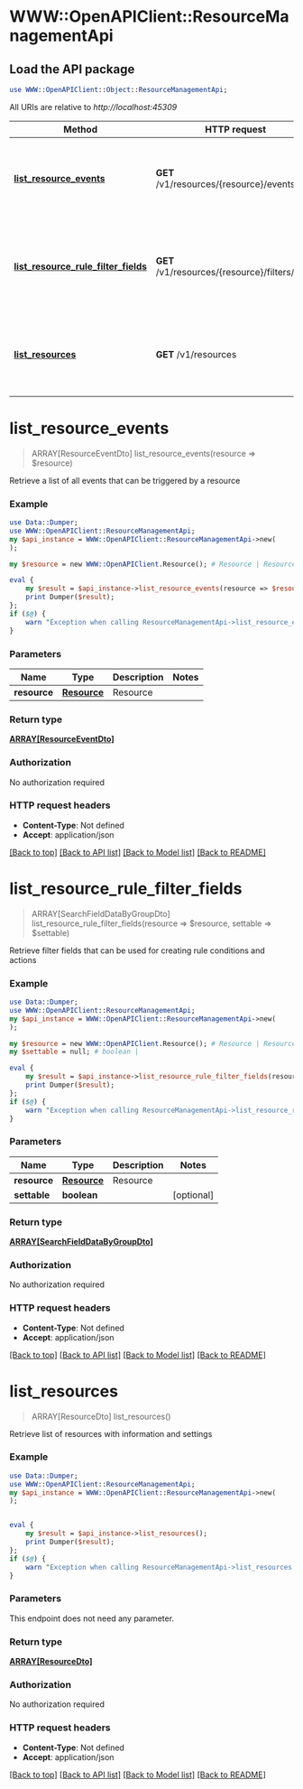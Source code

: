 # WWW::OpenAPIClient::ResourceManagementApi

## Load the API package
```perl
use WWW::OpenAPIClient::Object::ResourceManagementApi;
```

All URIs are relative to *http://localhost:45309*

Method | HTTP request | Description
------------- | ------------- | -------------
[**list_resource_events**](ResourceManagementApi.md#list_resource_events) | **GET** /v1/resources/{resource}/events | Retrieve a list of all events that can be triggered by a resource
[**list_resource_rule_filter_fields**](ResourceManagementApi.md#list_resource_rule_filter_fields) | **GET** /v1/resources/{resource}/filters/rules | Retrieve filter fields that can be used for creating rule conditions and actions
[**list_resources**](ResourceManagementApi.md#list_resources) | **GET** /v1/resources | Retrieve list of resources with information and settings


# **list_resource_events**
> ARRAY[ResourceEventDto] list_resource_events(resource => $resource)

Retrieve a list of all events that can be triggered by a resource

### Example
```perl
use Data::Dumper;
use WWW::OpenAPIClient::ResourceManagementApi;
my $api_instance = WWW::OpenAPIClient::ResourceManagementApi->new(
);

my $resource = new WWW::OpenAPIClient.Resource(); # Resource | Resource

eval {
    my $result = $api_instance->list_resource_events(resource => $resource);
    print Dumper($result);
};
if ($@) {
    warn "Exception when calling ResourceManagementApi->list_resource_events: $@\n";
}
```

### Parameters

Name | Type | Description  | Notes
------------- | ------------- | ------------- | -------------
 **resource** | [**Resource**](.md)| Resource | 

### Return type

[**ARRAY[ResourceEventDto]**](ResourceEventDto.md)

### Authorization

No authorization required

### HTTP request headers

 - **Content-Type**: Not defined
 - **Accept**: application/json

[[Back to top]](#) [[Back to API list]](../README.md#documentation-for-api-endpoints) [[Back to Model list]](../README.md#documentation-for-models) [[Back to README]](../README.md)

# **list_resource_rule_filter_fields**
> ARRAY[SearchFieldDataByGroupDto] list_resource_rule_filter_fields(resource => $resource, settable => $settable)

Retrieve filter fields that can be used for creating rule conditions and actions

### Example
```perl
use Data::Dumper;
use WWW::OpenAPIClient::ResourceManagementApi;
my $api_instance = WWW::OpenAPIClient::ResourceManagementApi->new(
);

my $resource = new WWW::OpenAPIClient.Resource(); # Resource | Resource
my $settable = null; # boolean | 

eval {
    my $result = $api_instance->list_resource_rule_filter_fields(resource => $resource, settable => $settable);
    print Dumper($result);
};
if ($@) {
    warn "Exception when calling ResourceManagementApi->list_resource_rule_filter_fields: $@\n";
}
```

### Parameters

Name | Type | Description  | Notes
------------- | ------------- | ------------- | -------------
 **resource** | [**Resource**](.md)| Resource | 
 **settable** | **boolean**|  | [optional] 

### Return type

[**ARRAY[SearchFieldDataByGroupDto]**](SearchFieldDataByGroupDto.md)

### Authorization

No authorization required

### HTTP request headers

 - **Content-Type**: Not defined
 - **Accept**: application/json

[[Back to top]](#) [[Back to API list]](../README.md#documentation-for-api-endpoints) [[Back to Model list]](../README.md#documentation-for-models) [[Back to README]](../README.md)

# **list_resources**
> ARRAY[ResourceDto] list_resources()

Retrieve list of resources with information and settings

### Example
```perl
use Data::Dumper;
use WWW::OpenAPIClient::ResourceManagementApi;
my $api_instance = WWW::OpenAPIClient::ResourceManagementApi->new(
);


eval {
    my $result = $api_instance->list_resources();
    print Dumper($result);
};
if ($@) {
    warn "Exception when calling ResourceManagementApi->list_resources: $@\n";
}
```

### Parameters
This endpoint does not need any parameter.

### Return type

[**ARRAY[ResourceDto]**](ResourceDto.md)

### Authorization

No authorization required

### HTTP request headers

 - **Content-Type**: Not defined
 - **Accept**: application/json

[[Back to top]](#) [[Back to API list]](../README.md#documentation-for-api-endpoints) [[Back to Model list]](../README.md#documentation-for-models) [[Back to README]](../README.md)

